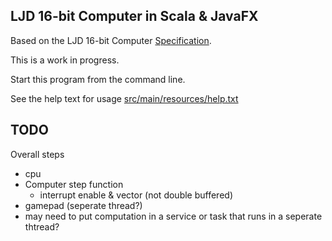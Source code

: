 LJD 16-bit Computer in Scala & JavaFX
-------------------------------------

Based on the LJD 16-bit Computer
[Specification](https://github.com/lj-ditrapani/16-bit-computer-specification).

This is a work in progress.

Start this program from the command line.

See the help text for usage [src/main/resources/help.txt](src/main/resources/help.txt)


TODO
----

Overall steps
- cpu
- Computer step function
    - interrupt enable & vector (not double buffered)
- gamepad (seperate thread?)
- may need to put computation in a service or task
  that runs in a seperate thtread?
